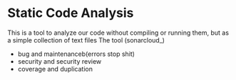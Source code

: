 # Static Code Analysis
This is a tool to analyze our code without compiling or running them, but as a simple collection of text files
The tool (sonarcloud_)

- bug and maintenanceb(errors stop shit)
- security and security review
- coverage and duplication